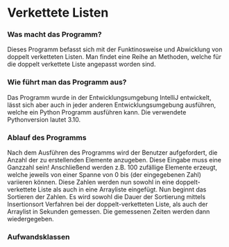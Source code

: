 <h1>Verkettete Listen</h1>

<h3>Was macht das Programm?</h3>
Dieses Programm befasst sich mit der Funktinosweise und Abwicklung von doppelt verketteten Listen. Man findet eine Reihe an Methoden, welche für die doppelt verkettete Liste angepasst worden sind.

<h3>Wie führt man das Programm aus?</h3>
Das Programm wurde in der Entwicklungsumgebung IntelliJ entwickelt, lässt sich aber auch in jeder anderen Entwicklungsumgebung ausführen, welche ein Python Programm ausführen kann. Die verwendete Pythonversion lautet 3.10.

<h3>Ablauf des Programms</h3>
Nach dem Ausführen des Programms wird der Benutzer aufgefordert, die Anzahl der zu erstellenden Elemente anzugeben. Diese Eingabe muss eine Ganzzahl sein! Anschließend werden z.B. 100 zufällige Elemente erzeugt, welche jeweils von einer Spanne von 0 bis (der eingegebenen Zahl) variieren können. Diese Zahlen werden nun sowohl in eine doppelt-verkettete Liste als auch in eine Arrayliste eingefügt. Nun beginnt das Sortieren der Zahlen. Es wird sowohl die Dauer der Sortierung mittels Insertionsort Verfahren bei der doppelt-verketteten Liste, als auch der Arraylist in Sekunden gemessen. Die gemessenen Zeiten werden dann wiedergegeben.

<h3>Aufwandsklassen</h3>
